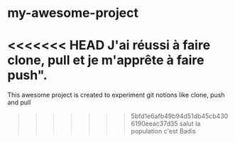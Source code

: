 # my-awesome-project
<<<<<<< HEAD
J'ai réussi à faire clone, pull et je m'apprête à faire push".
=======
This awesome project is created to experiment git notions like clone, push and pull
>>>>>>> 5bfd1e6afb49b94d51db45cb4306190eeac37d35
salut la population c'est Badis